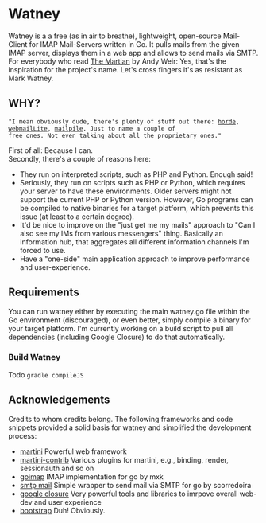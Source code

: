 # Watney  
Watney is a a free (as in air to breathe), lightweight, open-source Mail-Client for IMAP Mail-Servers written in Go. It pulls mails from the given IMAP server, displays them in a web app and allows to send mails via SMTP. For everybody who read [The Martian][10] by Andy Weir: Yes, that's the inspiration for the project's name. Let's cross fingers it's as resistant as Mark Watney.

## WHY?
<code>"I mean obviously dude, there's plenty of stuff out there: [horde][7], [webmailLite][8], [mailpile][9]. Just to name a couple of free ones. Not even talking about all the proprietary ones."</code>  

First of all: Because I can.  
Secondly, there's a couple of reasons here:  
* They run on interpreted scripts, such as PHP and Python. Enough said!
* Seriously, they run on scripts such as PHP or Python, which requires your server to have these
environments. Older servers might not support the current PHP or Python version. However, Go
programs can be compiled to native binaries for a target platform, which prevents this issue (at
least to a certain degree).
* It'd be nice to improve on the "just get me my mails" approach to "Can I also see my IMs from
various messengers" thing. Basically an information hub, that aggregates all different information
channels I'm forced to use.
* Have a "one-side" main application approach to improve performance and user-experience.

## Requirements
You can run watney either by executing the main watney.go file within the Go environment
(discouraged), or even better, simply compile a binary for your target platform. I'm currently
working on a build script to pull all dependencies (including Google Closure) to do that
automatically.

### Build Watney
Todo
`gradle compileJS`

## Acknowledgements
Credits to whom credits belong. The following frameworks and code snippets provided a solid basis
for watney and simplified the development process:
* [martini][1] Powerful web framework
* [martini-contrib][2] Various plugins for martini, e.g., binding, render, sessionauth and so on
* [goimap][3] IMAP implementation for go by mxk
* [smtp mail][4] Simple wrapper to send mail via SMTP for go by scorredoira
* [google closure][5] Very powerful tools and libraries to imrpove overall web-dev and user
experience
* [bootstrap][6] Duh! Obviously.

[1]: https://github.com/go-martini/martini
[2]: https://github.com/martini-contrib
[3]: https://github.com/mxk/go-imap
[4]: https://github.com/scorredoira/email
[5]: https://developers.google.com/closure/
[6]: http://getbootstrap.com/
[7]: http://www.horde.org/apps/webmail
[8]: http://www.afterlogic.org/webmail-lite
[9]: https://www.mailpile.is/
[10]: https://en.wikipedia.org/wiki/The_Martian_%28Weir_novel%29
